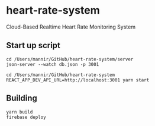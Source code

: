 # heart-rate-system
Cloud-Based Realtime Heart Rate Monitoring System

## Start up script
```
cd /Users/mannir/GitHub/heart-rate-system/server
json-server --watch db.json -p 3001

cd /Users/mannir/GitHub/heart-rate-system
REACT_APP_DEV_API_URL=http://localhost:3001 yarn start
```
## Building
```
yarn build
firebase deploy
```
